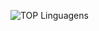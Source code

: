 ![TOP Linguagens](https://github-readme-stats.vercel.app/api/top-langs/?username=igorC5&layout=compact&theme=cobalt)
